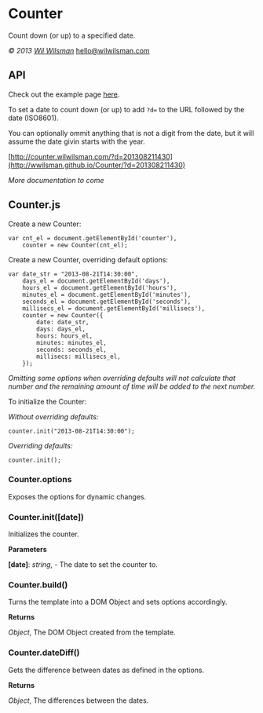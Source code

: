 # Counter

Count down (or up) to a specified date.

*&copy; 2013 [Wil Wilsman](http://wilwilsman.com)* <hello@wilwilsman.com>

## API

Check out the example page [here](http://counter.wilwilsman.com/).

To set a date to count down (or up) to add `?d=` to the URL followed by the date (ISO8601).

You can optionally ommit anything that is not a digit from the date, but it will assume the date givin starts with the year.

[http://counter.wilwilsman.com/?d=201308211430](http://wwilsman.github.io/Counter/?d=201308211430)

*More documentation to come*


## Counter.js

Create a new Counter:

	var cnt_el = document.getElementById('counter'),
	    counter = new Counter(cnt_el);

Create a new Counter, overriding default options:

	var date_str = "2013-08-21T14:30:00",
		days_el = document.getElementById('days'),
		hours_el = document.getElementById('hours'),
		minutes_el = document.getElementById('minutes'),
		seconds_el = document.getElementById('seconds'),
		millisecs_el = document.getElementById('millisecs'),
		counter = new Counter({
			date: date_str,
			days: days_el,
			hours: hours_el,
			minutes: minutes_el,
			seconds: seconds_el,
			millisecs: millisecs_el,
		});

*Omitting some options when overriding defaults will not calculate that number and the remaining amount of time will be added to the next number.*

To initialize the Counter:

*Without overriding defaults:*

	counter.init("2013-08-21T14:30:00");

*Overriding defaults:*

	counter.init();



### Counter.options

Exposes the options for dynamic changes.



### Counter.init(\[date\])

Initializes the counter.

**Parameters**

**[date]**:  *string*,  - The date to set the counter to.



### Counter.build()

Turns the template into a DOM Object and sets options accordingly.

**Returns**

*Object*,  The DOM Object created from the template.



### Counter.dateDiff()

Gets the difference between dates as defined in the options.

**Returns**

*Object*,  The differences between the dates.

